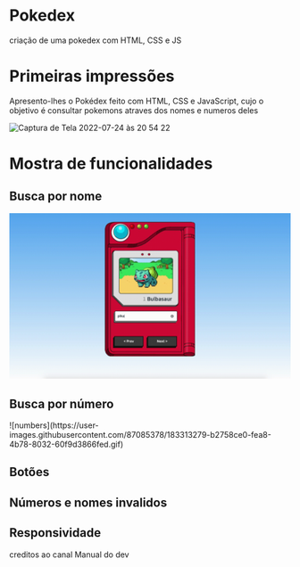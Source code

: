 # Pokedex
 criação de uma pokedex com HTML, CSS e JS
 
# Primeiras impressões
Apresento-lhes o Pokédex feito com HTML, CSS e JavaScript, cujo o objetivo é consultar pokemons atraves dos nomes e numeros deles
<p></p>
<img width="1440" alt="Captura de Tela 2022-07-24 às 20 54 22" src="https://user-images.githubusercontent.com/87085378/180671102-1d043926-2533-456b-a800-b14f0877ac94.png">


# Mostra de funcionalidades
## Busca por nome
![names](https://github.com/danisayumin/Pokedex/blob/main/names.gif)

## Busca por número
<p></p>
![numbers](https://user-images.githubusercontent.com/87085378/183313279-b2758ce0-fea8-4b78-8032-60f9d3866fed.gif)

<h2>Botões</h2>
<p></p>

<h2>Números e nomes invalidos</h2>
<p></p>

<h2>Responsividade</h2>
<p></p>

<p>creditos ao canal Manual do dev</p>
